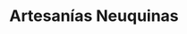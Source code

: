 ---
title: "Artesanías Neuquinas"
url: /san-martin-de-los-andes/artesanias-neuquinas/
shop: artesanía
---